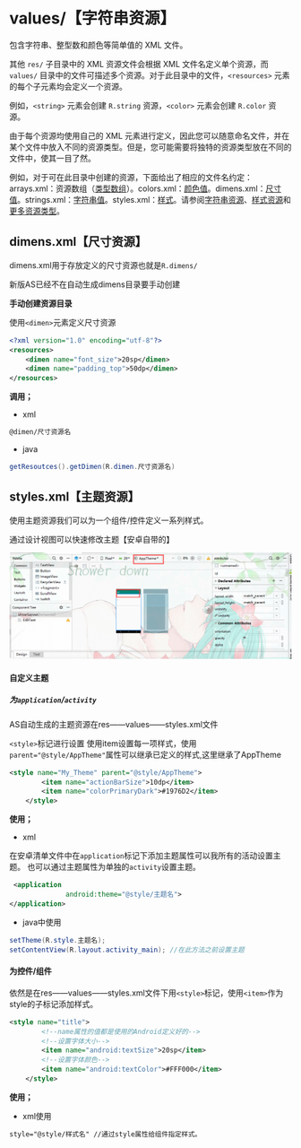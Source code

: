 # values/【字符串资源】

包含字符串、整型数和颜色等简单值的 XML 文件。

其他 `res/` 子目录中的 XML 资源文件会根据 XML 文件名定义单个资源，而 `values/` 目录中的文件可描述多个资源。对于此目录中的文件，`<resources>` 元素的每个子元素均会定义一个资源。

例如，`<string>` 元素会创建 `R.string` 资源，`<color>` 元素会创建 `R.color` 资源。

由于每个资源均使用自己的 XML 元素进行定义，因此您可以随意命名文件，并在某个文件中放入不同的资源类型。但是，您可能需要将独特的资源类型放在不同的文件中，使其一目了然。

例如，对于可在此目录中创建的资源，下面给出了相应的文件名约定：arrays.xml：资源数组（[类型数组](https://developer.android.google.cn/guide/topics/resources/more-resources#TypedArray)）。colors.xml：[颜色值](https://developer.android.google.cn/guide/topics/resources/more-resources#Color)。dimens.xml：[尺寸值](https://developer.android.google.cn/guide/topics/resources/more-resources#Dimension)。strings.xml：[字符串值](https://developer.android.google.cn/guide/topics/resources/string-resource)。styles.xml：[样式](https://developer.android.google.cn/guide/topics/resources/style-resource)。请参阅[字符串资源](https://developer.android.google.cn/guide/topics/resources/string-resource)、[样式资源](https://developer.android.google.cn/guide/topics/resources/style-resource)和[更多资源类型](https://developer.android.google.cn/guide/topics/resources/more-resources)。



## dimens.xml【尺寸资源】

dimens.xml用于存放定义的尺寸资源也就是`R.dimens/`

新版AS已经不在自动生成dimens目录要手动创建

**手动创建资源目录**

使用`<dimen>`元素定义尺寸资源

```xml
<?xml version="1.0" encoding="utf-8"?>
<resources>
    <dimen name="font_size">20sp</dimen>
    <dimen name="padding_top">50dp</dimen>
</resources>
```

**调用；**

- xml

```xml
@dimen/尺寸资源名
```

- java

```java
getResoutces().getDimen(R.dimen.尺寸资源名)
```



## styles.xml【主题资源】

使用主题资源我们可以为一个组件/控件定义一系列样式。

通过设计视图可以快速修改主题【安卓自带的】

![image-20191127195054735](values-images/image-20191127195054735.png)



#### 自定义主题

##### 为`application`/`activity`

AS自动生成的主题资源在res——values——styles.xml文件

`<style>`标记进行设置 使用item设置每一项样式，使用`parent="@style/AppTheme"`属性可以继承已定义的样式,这里继承了AppTheme

```xml
<style name="My_Theme" parent="@style/AppTheme">
        <item name="actionBarSize">10dp</item>
        <item name="colorPrimaryDark">#1976D2</item>
    </style>
```

**使用；**

- xml

在安卓清单文件中在`application`标记下添加主题属性可以我所有的活动设置主题。 也可以通过主题属性为单独的`activity`设置主题。

```xml
 <application
              android:theme="@style/主题名"> 
</application> 
```

- java中使用

```java
setTheme(R.style.主题名);
setContentView(R.layout.activity_main); //在此方法之前设置主题
```

#### 为控件/组件

依然是在res——values——styles.xml文件下用`<style>`标记，使用`<item>`作为style的子标记添加样式。

```xml
<style name="title">
        <!--name属性的值都是使用的Android定义好的-->
        <!--设置字体大小-->
        <item name="android:textSize">20sp</item>
        <!--设置字体颜色-->
        <item name="android:textColor">#FFF000</item>
    </style>
```

**使用；**

- xml使用

```xml
style="@style/样式名" //通过style属性给组件指定样式。
```

